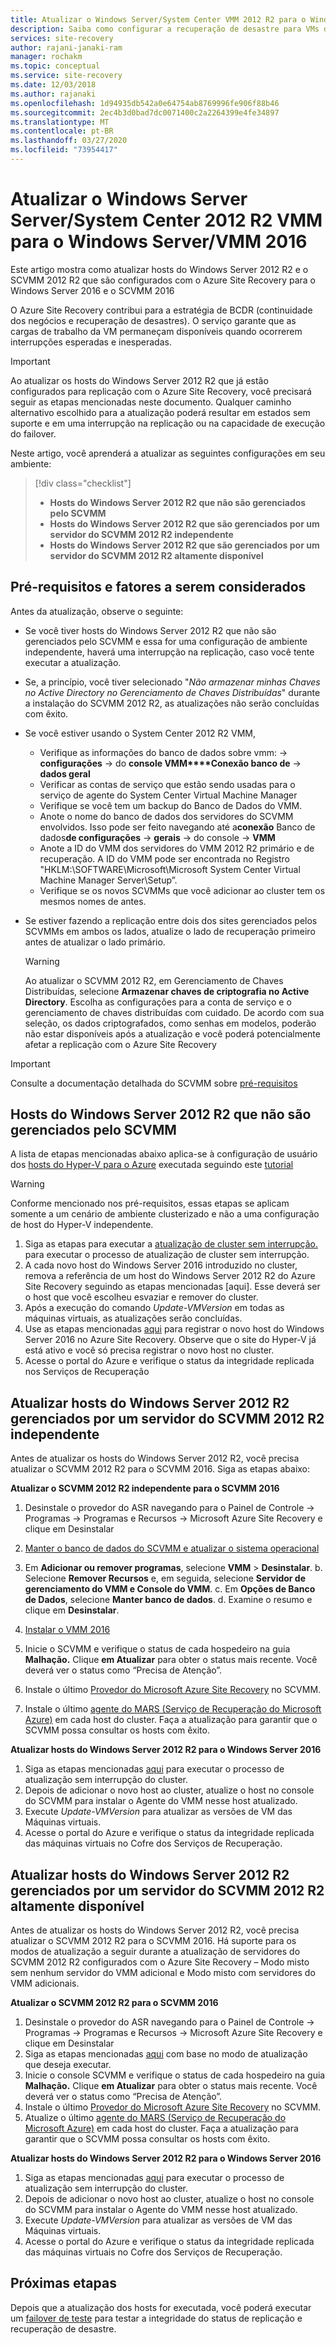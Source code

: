 ```yaml
---
title: Atualizar o Windows Server/System Center VMM 2012 R2 para o Windows Server 2016-Azure Site Recovery
description: Saiba como configurar a recuperação de desastre para VMs do Azure Stack com o serviço do Azure Site Recovery.
services: site-recovery
author: rajani-janaki-ram
manager: rochakm
ms.topic: conceptual
ms.service: site-recovery
ms.date: 12/03/2018
ms.author: rajanaki
ms.openlocfilehash: 1d94935db542a0e64754ab8769996fe906f88b46
ms.sourcegitcommit: 2ec4b3d0bad7dc0071400c2a2264399e4fe34897
ms.translationtype: MT
ms.contentlocale: pt-BR
ms.lasthandoff: 03/27/2020
ms.locfileid: "73954417"
---
```

# <a name="upgrade-windows-server-serversystem-center-2012-r2-vmm-to-windows-servervmm-2016"></a>Atualizar o Windows Server Server/System Center 2012 R2 VMM para o Windows Server/VMM 2016 

Este artigo mostra como atualizar hosts do Windows Server 2012 R2 e o SCVMM 2012 R2 que são configurados com o Azure Site Recovery para o Windows Server 2016 e o SCVMM 2016

O Azure Site Recovery contribui para a estratégia de BCDR (continuidade dos negócios e recuperação de desastres). O serviço garante que as cargas de trabalho da VM permaneçam disponíveis quando ocorrerem interrupções esperadas e inesperadas.

> [!IMPORTANT]
> Ao atualizar os hosts do Windows Server 2012 R2 que já estão configurados para replicação com o Azure Site Recovery, você precisará seguir as etapas mencionadas neste documento. Qualquer caminho alternativo escolhido para a atualização poderá resultar em estados sem suporte e em uma interrupção na replicação ou na capacidade de execução do failover.


Neste artigo, você aprenderá a atualizar as seguintes configurações em seu ambiente:

> [!div class="checklist"]
> * **Hosts do Windows Server 2012 R2 que não são gerenciados pelo SCVMM** 
> * **Hosts do Windows Server 2012 R2 que são gerenciados por um servidor do SCVMM 2012 R2 independente** 
> * **Hosts do Windows Server 2012 R2 que são gerenciados por um servidor do SCVMM 2012 R2 altamente disponível**


## <a name="prerequisites--factors-to-consider"></a>Pré-requisitos e fatores a serem considerados

Antes da atualização, observe o seguinte:

- Se você tiver hosts do Windows Server 2012 R2 que não são gerenciados pelo SCVMM e essa for uma configuração de ambiente independente, haverá uma interrupção na replicação, caso você tente executar a atualização.
- Se, a princípio, você tiver selecionado "*Não armazenar minhas Chaves no Active Directory no Gerenciamento de Chaves Distribuídas*" durante a instalação do SCVMM 2012 R2, as atualizações não serão concluídas com êxito.

- Se você estiver usando o System Center 2012 R2 VMM, 

    - Verifique as informações do banco de dados sobre vmm: -> **configurações** -> do **console VMM****Conexão banco de** -> **dados geral**
    - Verificar as contas de serviço que estão sendo usadas para o serviço de agente do System Center Virtual Machine Manager
    - Verifique se você tem um backup do Banco de Dados do VMM.
    - Anote o nome do banco de dados dos servidores do SCVMM envolvidos. Isso pode ser feito navegando até a**conexão** Banco de dados**de configurações** -> **gerais** -> do console ->  **VMM**
    - Anote a ID do VMM dos servidores do VMM 2012 R2 primário e de recuperação. A ID do VMM pode ser encontrada no Registro "HKLM:\SOFTWARE\Microsoft\Microsoft System Center Virtual Machine Manager Server\Setup”.
    - Verifique se os novos SCVMMs que você adicionar ao cluster tem os mesmos nomes de antes. 

- Se estiver fazendo a replicação entre dois dos sites gerenciados pelos SCVMMs em ambos os lados, atualize o lado de recuperação primeiro antes de atualizar o lado primário.
  > [!WARNING]
  > Ao atualizar o SCVMM 2012 R2, em Gerenciamento de Chaves Distribuídas, selecione **Armazenar chaves de criptografia no Active Directory**. Escolha as configurações para a conta de serviço e o gerenciamento de chaves distribuídas com cuidado. De acordo com sua seleção, os dados criptografados, como senhas em modelos, poderão não estar disponíveis após a atualização e você poderá potencialmente afetar a replicação com o Azure Site Recovery

> [!IMPORTANT]
> Consulte a documentação detalhada do SCVMM sobre [pré-requisitos](https://docs.microsoft.com/system-center/vmm/upgrade-vmm?view=sc-vmm-2016#requirements-and-limitations)

## <a name="windows-server-2012-r2-hosts-which-arent-managed-by-scvmm"></a>Hosts do Windows Server 2012 R2 que não são gerenciados pelo SCVMM 
A lista de etapas mencionadas abaixo aplica-se à configuração de usuário dos [hosts do Hyper-V para o Azure](https://docs.microsoft.com/azure/site-recovery/hyper-v-azure-architecture) executada seguindo este [tutorial](https://docs.microsoft.com/azure/site-recovery/hyper-v-prepare-on-premises-tutorial)

> [!WARNING]
> Conforme mencionado nos pré-requisitos, essas etapas se aplicam somente a um cenário de ambiente clusterizado e não a uma configuração de host do Hyper-V independente.

1. Siga as etapas para executar a [atualização de cluster sem interrupção.](https://docs.microsoft.com/windows-server/failover-clustering/cluster-operating-system-rolling-upgrade#cluster-os-rolling-upgrade-process) para executar o processo de atualização de cluster sem interrupção.
2. A cada novo host do Windows Server 2016 introduzido no cluster, remova a referência de um host do Windows Server 2012 R2 do Azure Site Recovery seguindo as etapas mencionadas [aqui]. Esse deverá ser o host que você escolheu esvaziar e remover do cluster.
3. Após a execução do comando *Update-VMVersion* em todas as máquinas virtuais, as atualizações serão concluídas. 
4. Use as etapas mencionadas [aqui](https://docs.microsoft.com/azure/site-recovery/hyper-v-azure-tutorial#set-up-the-source-environment) para registrar o novo host do Windows Server 2016 no Azure Site Recovery. Observe que o site do Hyper-V já está ativo e você só precisa registrar o novo host no cluster. 
5.  Acesse o portal do Azure e verifique o status da integridade replicada nos Serviços de Recuperação

## <a name="upgrade-windows-server-2012-r2-hosts-managed-by-stand-alone-scvmm-2012-r2-server"></a>Atualizar hosts do Windows Server 2012 R2 gerenciados por um servidor do SCVMM 2012 R2 independente
Antes de atualizar os hosts do Windows Server 2012 R2, você precisa atualizar o SCVMM 2012 R2 para o SCVMM 2016. Siga as etapas abaixo:

**Atualizar o SCVMM 2012 R2 independente para o SCVMM 2016**

1.  Desinstale o provedor do ASR navegando para o Painel de Controle -> Programas -> Programas e Recursos -> Microsoft Azure Site Recovery e clique em Desinstalar
2. [Manter o banco de dados do SCVMM e atualizar o sistema operacional](https://docs.microsoft.com/system-center/vmm/upgrade-vmm?view=sc-vmm-2016#back-up-and-upgrade-the-operating-system)
3. Em **Adicionar ou remover programas**, selecione **VMM** > **Desinstalar**. b. Selecione **Remover Recursos** e, em seguida, selecione **Servidor de gerenciamento do VMM e Console do VMM**. c. Em **Opções de Banco de Dados**, selecione **Manter banco de dados**. d. Examine o resumo e clique em **Desinstalar**.

4. [Instalar o VMM 2016](https://docs.microsoft.com/system-center/vmm/upgrade-vmm?view=sc-vmm-2016#install-vmm-2016)
5. Inicie o SCVMM e verifique o status de cada hospedeiro na guia **Malhação.** Clique **em Atualizar** para obter o status mais recente. Você deverá ver o status como “Precisa de Atenção”. 
17. Instale o último [Provedor do Microsoft Azure Site Recovery](https://aka.ms/downloaddra) no SCVMM.
16. Instale o último [agente do MARS (Serviço de Recuperação do Microsoft Azure)](https://aka.ms/latestmarsagent) em cada host do cluster. Faça a atualização para garantir que o SCVMM possa consultar os hosts com êxito.

**Atualizar hosts do Windows Server 2012 R2 para o Windows Server 2016**

1. Siga as etapas mencionadas [aqui](https://docs.microsoft.com/windows-server/failover-clustering/cluster-operating-system-rolling-upgrade#cluster-os-rolling-upgrade-process) para executar o processo de atualização sem interrupção do cluster. 
2. Depois de adicionar o novo host ao cluster, atualize o host no console do SCVMM para instalar o Agente do VMM nesse host atualizado.
3. Execute *Update-VMVersion* para atualizar as versões de VM das Máquinas virtuais. 
4.  Acesse o portal do Azure e verifique o status da integridade replicada das máquinas virtuais no Cofre dos Serviços de Recuperação. 

## <a name="upgrade-windows-server-2012-r2-hosts-are-managed-by-highly-available-scvmm-2012-r2-server"></a>Atualizar hosts do Windows Server 2012 R2 gerenciados por um servidor do SCVMM 2012 R2 altamente disponível
Antes de atualizar os hosts do Windows Server 2012 R2, você precisa atualizar o SCVMM 2012 R2 para o SCVMM 2016. Há suporte para os modos de atualização a seguir durante a atualização de servidores do SCVMM 2012 R2 configurados com o Azure Site Recovery – Modo misto sem nenhum servidor do VMM adicional e Modo misto com servidores do VMM adicionais.

**Atualizar o SCVMM 2012 R2 para o SCVMM 2016**

1.  Desinstale o provedor do ASR navegando para o Painel de Controle -> Programas -> Programas e Recursos -> Microsoft Azure Site Recovery e clique em Desinstalar
2. Siga as etapas mencionadas [aqui](https://docs.microsoft.com/system-center/vmm/upgrade-vmm?view=sc-vmm-2016#upgrade-a-standalone-vmm-server) com base no modo de atualização que deseja executar.
3. Inicie o console SCVMM e verifique o status de cada hospedeiro na guia **Malhação.** Clique **em Atualizar** para obter o status mais recente. Você deverá ver o status como “Precisa de Atenção”.
4. Instale o último [Provedor do Microsoft Azure Site Recovery](https://aka.ms/downloaddra) no SCVMM.
5. Atualize o último [agente do MARS (Serviço de Recuperação do Microsoft Azure)](https://aka.ms/latestmarsagent) em cada host do cluster. Faça a atualização para garantir que o SCVMM possa consultar os hosts com êxito.


**Atualizar hosts do Windows Server 2012 R2 para o Windows Server 2016**

1. Siga as etapas mencionadas [aqui](https://docs.microsoft.com/windows-server/failover-clustering/cluster-operating-system-rolling-upgrade#cluster-os-rolling-upgrade-process) para executar o processo de atualização sem interrupção do cluster.
2. Depois de adicionar o novo host ao cluster, atualize o host no console do SCVMM para instalar o Agente do VMM nesse host atualizado.
3. Execute *Update-VMVersion* para atualizar as versões de VM das Máquinas virtuais. 
4.  Acesse o portal do Azure e verifique o status da integridade replicada das máquinas virtuais no Cofre dos Serviços de Recuperação. 

## <a name="next-steps"></a>Próximas etapas
Depois que a atualização dos hosts for executada, você poderá executar um [failover de teste](tutorial-dr-drill-azure.md) para testar a integridade do status de replicação e recuperação de desastre.


